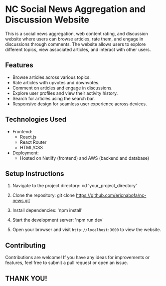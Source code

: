 
# NC Social News Aggregation and Discussion Website

This is a social news aggregation, web content rating, and discussion website where users can browse articles, rate them, and engage in discussions through comments. The website allows users to explore different topics, view associated articles, and interact with other users.

## Features

- Browse articles across various topics.
- Rate articles with upvotes and downvotes.
- Comment on articles and engage in discussions.
- Explore user profiles and view their activity history.
- Search for articles using the search bar.
- Responsive design for seamless user experience across devices.

## Technologies Used

- Frontend:
  - React.js
  - React Router
  - HTML/CSS 
- Deployment:
  - Hosted on Netlify (frontend) and AWS (backend and database)

## Setup Instructions

1. Navigate to the project directory: 
cd 'your_project_directory'

2. Clone the repository: 
git clone https://github.com/ericnabofa/nc-news.git 

3. Install dependencies:
'npm install'

4. Start the development server:
'npm run dev'

5. Open your browser and visit `http://localhost:3000` to view the website.


## Contributing

Contributions are welcome! If you have any ideas for improvements or features, feel free to submit a pull request or open an issue.

## THANK YOU!
